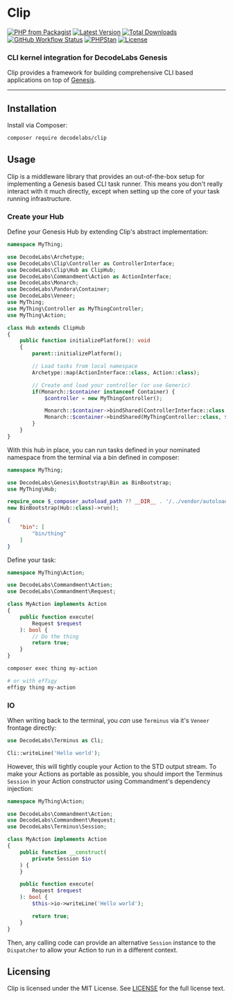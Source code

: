 # Clip

[![PHP from Packagist](https://img.shields.io/packagist/php-v/decodelabs/clip?style=flat)](https://packagist.org/packages/decodelabs/clip)
[![Latest Version](https://img.shields.io/packagist/v/decodelabs/clip.svg?style=flat)](https://packagist.org/packages/decodelabs/clip)
[![Total Downloads](https://img.shields.io/packagist/dt/decodelabs/clip.svg?style=flat)](https://packagist.org/packages/decodelabs/clip)
[![GitHub Workflow Status](https://img.shields.io/github/actions/workflow/status/decodelabs/clip/integrate.yml?branch=develop)](https://github.com/decodelabs/clip/actions/workflows/integrate.yml)
[![PHPStan](https://img.shields.io/badge/PHPStan-enabled-44CC11.svg?longCache=true&style=flat)](https://github.com/phpstan/phpstan)
[![License](https://img.shields.io/packagist/l/decodelabs/clip?style=flat)](https://packagist.org/packages/decodelabs/clip)

### CLI kernel integration for DecodeLabs Genesis

Clip provides a framework for building comprehensive CLI based applications on top of [Genesis](https://github.com/decodelabs/genesis).

---

## Installation

Install via Composer:

```bash
composer require decodelabs/clip
```

## Usage

Clip is a middleware library that provides an out-of-the-box setup for implementing a Genesis based CLI task runner. This means you don't really interact with it much directly, except when setting up the core of your task running infrastructure.

### Create your Hub

Define your Genesis Hub by extending Clip's abstract implementation:

```php
namespace MyThing;

use DecodeLabs\Archetype;
use DecodeLabs\Clip\Controller as ControllerInterface;
use DecodeLabs\Clip\Hub as ClipHub;
use DecodeLabs\Commandment\Action as ActionInterface;
use DecodeLabs\Monarch;
use DecodeLabs\Pandora\Container;
use DecodeLabs\Veneer;
use MyThing;
use MyThing\Controller as MyThingController;
use MyThing\Action;

class Hub extends ClipHub
{
    public function initializePlatform(): void
    {
        parent::initializePlatform();

        // Load tasks from local namespace
        Archetype::map(ActionInterface::class, Action::class);

        // Create and load your controller (or use Generic)
        if(Monarch::$container instanceof Container) {
            $controller = new MyThingController();

            Monarch::$container->bindShared(ControllerInterface::class, $controller);
            Monarch::$container->bindShared(MyThingController::class, $controller);
        }
    }
}
```

With this hub in place, you can run tasks defined in your nominated namespace from the terminal via a bin defined in composer:

```php
namespace MyThing;

use DecodeLabs\Genesis\Bootstrap\Bin as BinBootstrap;
use MyThing\Hub;

require_once $_composer_autoload_path ?? __DIR__ . '/../vendor/autoload.php';
new BinBootstrap(Hub::class)->run();
```

```json
{
    "bin": [
        "bin/thing"
    ]
}
```


Define your task:

```php
namespace MyThing\Action;

use DecodeLabs\Commandment\Action;
use DecodeLabs\Commandment\Request;

class MyAction implements Action
{
    public function execute(
        Request $request
    ): bool {
        // Do the thing
        return true;
    }
}
```

```bash
composer exec thing my-action

# or with effigy
effigy thing my-action
```

### IO

When writing back to the terminal, you _can_ use `Terminus` via it's `Veneer` frontage directly:

```php
use DecodeLabs\Terminus as Cli;

Cli::writeLine('Hello world');
```

However, this will tightly couple your Action to the STD output stream. To make your Actions as portable as possible, you should import the Terminus `Session` in your Action constructor using Commandment's dependency injection:

```php
namespace MyThing\Action;

use DecodeLabs\Commandment\Action;
use DecodeLabs\Commandment\Request;
use DecodeLabs\Terminus\Session;

class MyAction implements Action
{
    public function __construct(
        private Session $io
    ) {
    }

    public function execute(
        Request $request
    ): bool {
        $this->io->writeLine('Hello world');

        return true;
    }
}
```

Then, any calling code can provide an alternative `Session` instance to the `Dispatcher` to allow your Action to run in a different context.

## Licensing

Clip is licensed under the MIT License. See [LICENSE](./LICENSE) for the full license text.
